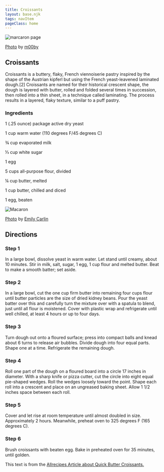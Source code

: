 ```yaml
---
title: Croissants
layout: base.njk
tags: navItem
pageClass: home
---
```

<main>
  <body>
  <section class="recipeherobanner">
   <div class="recipeimg">
    <img src="/images/Croissant1.jpg" alt="marcaron page">
     <p class="credit"><a href="https://www.flickr.com/photos/m00by/13330779593/in/photolist-miZJkt-6GmiDv-4sVDot-2jkn46x-7tYKLw-2iBttoF-2g6Pp8P-2iBtuST-6S3ZrY-mxA4w-7sAVpT-HC1Q1-6UVhja-Zq91qz-zJMuL4-2zcCe9-4FaQBV-AFEQHp-j1FSLU-zJD7Hd-2ijMiCU-6khUpV-9d6Ftx-ta9YJU-3cDQbs-8uMRoW-6EHbM4-3bx12a-hwfAnr-LLiGyv-RsCYGU-23L3Exf-k3ANSR-3pESS1-aYRSvD-brcgva-mJtMn2-KhAhfG-7VtQrg-2inyTky-dCGyGT-LepW5x-77aAt8-25byFDn-KhAh2A-hfhn42-KhAh7A-2kGXZ4K-daMN18-b274Tg">Photo</a> by <a href="https://www.flickr.com/photos/m00by/">m00by</a></p>
    </div>
    <div class="recipeheretext w50">
    <h1> Croissants</h1>
    <p>Croissants is a buttery, flaky, French viennoiserie pastry inspired by the shape of the Austrian kipferl but using the French yeast-leavened laminated dough.[2] Croissants are named for their historical crescent shape, the dough is layered with butter, rolled and folded several times in succession, then rolled into a thin sheet, in a technique called laminating. The process results in a layered, flaky texture, similar to a puff pastry.</p>
    </div>
  </section>
<!-- steps-->
<section class="step">
    <div class="stepdescription">
      <h3>Ingredients</h3>
      <p>1 (.25 ounce) package active dry yeast</p>
      <p>1 cup warm water (110 degrees F/45 degrees C)</p>
      <p>¾ cup evaporated milk </p>
      <p>⅓ cup white sugar</p>
      <p>1 egg</p>
      <p>5 cups all-purpose flour, divided</p>
      <p>¼ cup butter, melted</p>
      <p>1 cup butter, chilled and diced</p>
      <p>1 egg, beaten</p>
    </div>
    <div class="recipeimg">
      <img src="/images/Croissant2.jpg" alt="Macaron">
        <p class="credit"><a href="https://www.flickr.com/photos/cuttingboard/4812577182/in/photolist-8kgHwE-8kgHzh-8kgHyw-8vZog5-5auTDr-axwaG-HC7FB-axwaF-8kgHw9-HC7H6-8kdvE2-bzowYp-8V6CtV-8W8Xvb-8We5dD-6N2pN-4tGkDP-D75x-6jKTrq-axwaE-7VqdTU-RXsJwh-7iyYFJ-uMTQ1P-2gEep12-2gjPsWA-22Qoj3d-Eg75Gr-9gkZwG-77soXa-9zoKqb-4dUKrp-2mJA6QA-JYfoBH-8zTJfq-2n3oBuP-2n24aqa-ef1cEn-FPcxm-FPcwA-dHnmvf-dEPTVE-6sC5jo-2krpwmN-8g6GM4-dEJvmk-dEJjTV-8SCzbe-dEJvpc-5tYNM8">Photo</a> by <a href="https://www.flickr.com/photos/cuttingboard/">Emily Carlin</a></p>
    </div>
    
  </section>
   <section class="directions">
      <h1>Directions</h1>
      <div class="steplayout">
      <h3 class="w30">Step 1</h3>
      <p class="w50">In a large bowl, dissolve yeast in warm water. Let stand until creamy, about 10 minutes. Stir in milk, salt, sugar, 1 egg, 1 cup flour and melted butter. Beat to make a smooth batter; set aside.</p>
      </div>
      <div class="steplayout">
       <h3 class="w30" >Step 2</h3>
       <p class="w50">In a large bowl, cut the one cup firm butter into remaining four cups flour until butter particles are the size of dried kidney beans. Pour the yeast batter over this and carefully turn the mixture over with a spatula to blend, just until all flour is moistened. Cover with plastic wrap and refrigerate until well chilled, at least 4 hours or up to four days.</p>
      </div>
      <div class="steplayout">
       <h3 class="w30">Step 3</h3>
       <p class="w50">Turn dough out onto a floured surface; press into compact balls and knead about 6 turns to release air bubbles. Divide dough into four equal parts. Shape one at a time. Refrigerate the remaining dough.</p>
      </div>
      <div class="steplayout">
         <h3 class="w30">Step 4</h3>
         <p class="w50">Roll one part of the dough on a floured board into a circle 17 inches in diameter. With a sharp knife or pizza cutter, cut the circle into eight equal pie-shaped wedges. Roll the wedges loosely toward the point. Shape each roll into a crescent and place on an ungreased baking sheet. Allow 1 1/2 inches space between each roll.</p>
        </div>
      <div class="steplayout">
          <h3 class="w30">Step 5</h3>
          <p class="w70">Cover and let rise at room temperature until almost doubled in size. Approximately 2 hours. Meanwhile, preheat oven to 325 degrees F (165 degrees C).</p>
      </div>
      <div class="steplayout">
       <h3 class="w30">Step 6</h3>
       <p class="w70">Brush croissants with beaten egg. Bake in preheated oven for 35 minutes, until golden.</p>
       </div>
    <div class="article-credit">This text is from the <a href="https://www.allrecipes.com/recipe/24017/quick-butter-croissants/">Allrecipes Article about Quick Butter Croissants.</a></div>
    </section>
  
  </body>
</main>